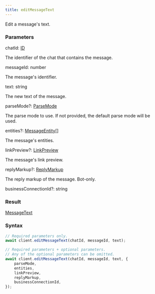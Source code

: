 ```yaml
---
title: editMessageText
---
```


Edit a message's text.


### Parameters 

<div class="flex flex-col gap-3"><div><div class="font-mono"><span class="font-bold">chatId</span><span class="opacity-50">:</span> <a href="/gh/types/id"  >ID</a></div><div class="pl-3"><div class="no-margin">

The identifier of the chat that contains the message.

</div></div></div><div><div class="font-mono"><span class="font-bold">messageId</span><span class="opacity-50">:</span> <span>number</span></div><div class="pl-3"><div class="no-margin">

The message's identifier.

</div></div></div><div><div class="font-mono"><span class="font-bold">text</span><span class="opacity-50">:</span> <span>string</span></div><div class="pl-3"><div class="no-margin">

The new text of the message.

</div></div></div><div class="flex flex-col gap-3"><div><div class="flex gap-2"><div class="font-mono"><span class="font-bold">parseMode</span><span class="opacity-50"><span title="Optional" class="cursor-help">?</span>:</span> <a href="/gh/types/parsemode"  >ParseMode</a></div></div><div class="pl-3"><div class="no-margin">

The parse mode to use. If not provided, the default parse mode will be used.

</div></div></div><div><div class="flex gap-2"><div class="font-mono"><span class="font-bold">entities</span><span class="opacity-50"><span title="Optional" class="cursor-help">?</span>:</span> <a href="/gh/types/messageentity"  >MessageEntity</a><span class="opacity-50">[]</span></div></div><div class="pl-3"><div class="no-margin">

The message's entities.

</div></div></div><div><div class="flex gap-2"><div class="font-mono"><span class="font-bold">linkPreview</span><span class="opacity-50"><span title="Optional" class="cursor-help">?</span>:</span> <a href="/gh/types/linkpreview"  >LinkPreview</a></div></div><div class="pl-3"><div class="no-margin">

The message's link preview.

</div></div></div><div><div class="flex gap-2"><div class="font-mono"><span class="font-bold">replyMarkup</span><span class="opacity-50"><span title="Optional" class="cursor-help">?</span>:</span> <a href="/gh/types/replymarkup"  >ReplyMarkup</a></div></div><div class="pl-3"><div class="no-margin">

The reply markup of the message. Bot-only.

</div></div></div><div><div class="flex gap-2"><div class="font-mono"><span class="font-bold">businessConnectionId</span><span class="opacity-50"><span title="Optional" class="cursor-help">?</span>:</span> <span>string</span></div></div></div></div></div>

### Result 

<div class="font-mono"><a href="/gh/types/messagetext"  >MessageText</a></div>

### Syntax

```ts
// Required parameters only.
await client.editMessageText(chatId, messageId, text);

// Required parameters + optional parameters.
// Any of the optional parameters can be omitted.
await client.editMessageText(chatId, messageId, text, {
    parseMode,
    entities,
    linkPreview,
    replyMarkup,
    businessConnectionId,
});
```



